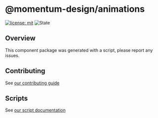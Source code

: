 # @momentum-design/animations

[![license: mit](https://img.shields.io/badge/License-MIT-blueviolet?style=flat-square)](https://github.com/momentum-design/momentum-design/blob/main/LICENSE)
![State](https://img.shields.io/badge/State-Alpha-blue?style=flat-square)

## Overview

This component package was generated with a script, please report any issues.

## Contributing

See [our contributing guide](./CONTRIBUTING.md)

## Scripts

See [our script documentation](./SCRIPTS.md)
